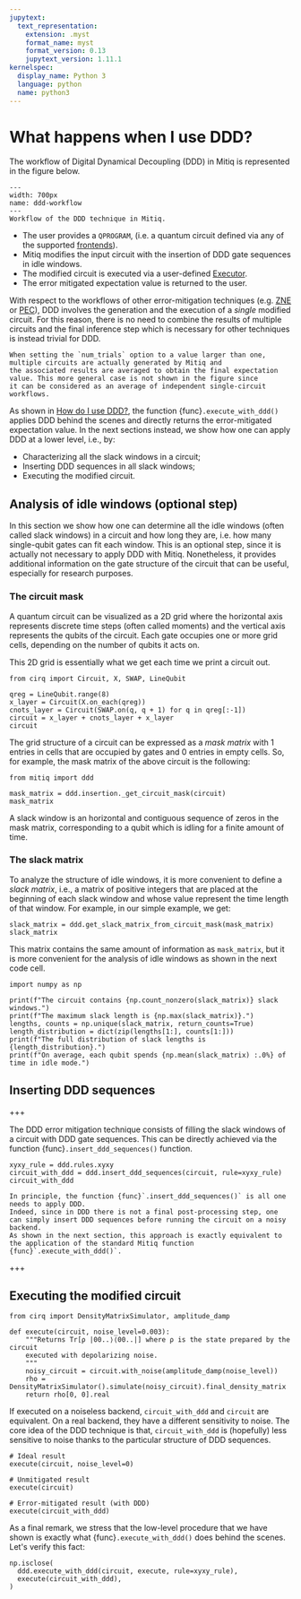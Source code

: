 ```yaml
---
jupytext:
  text_representation:
    extension: .myst
    format_name: myst
    format_version: 0.13
    jupytext_version: 1.11.1
kernelspec:
  display_name: Python 3
  language: python
  name: python3
---
```


# What happens when I use DDD?

The workflow of Digital Dynamical Decoupling (DDD) in Mitiq is represented in the figure below.

```{figure} ../img/ddd_workflow.svg
---
width: 700px
name: ddd-workflow
---
Workflow of the DDD technique in Mitiq.
```

- The user provides a `QPROGRAM`, (i.e. a quantum circuit defined via any of the supported [frontends](frontends-backends.md)).
- Mitiq modifies the input circuit with the insertion of DDD gate sequences in idle windows.
- The modified circuit is executed via a user-defined [Executor](executors.md).
- The error mitigated expectation value is returned to the user.

With respect to the workflows of other error-mitigation techniques (e.g. [ZNE](zne-4-low-level.md) or [PEC](pec-4-low-level.md)),
DDD involves the generation and the execution of a _single_ modified circuit.
For this reason, there is no need to combine the results of multiple circuits and the final inference step which is necessary for other 
techniques is instead trivial for DDD.

```{note}
When setting the `num_trials` option to a value larger than one, multiple circuits are actually generated by Mitiq and 
the associated results are averaged to obtain the final expectation value. This more general case is not shown in the figure since
it can be considered as an average of independent single-circuit workflows.
```

As shown in [How do I use DDD?](ddd-1-intro.md), the function {func}`.execute_with_ddd()` applies DDD behind the scenes 
and directly returns the error-mitigated expectation value.
In the next sections instead, we show how one can apply DDD at a lower level, i.e., by:

- Characterizing all the slack windows in a circuit;
- Inserting DDD sequences in all slack windows;
- Executing the modified circuit.

## Analysis of idle windows (optional step)

In this section we show how one can determine all the idle windows (often called slack windows) in a circuit and how long they are,
i.e. how many single-qubit gates can fit each window. 
This is an optional step, since it is actually not necessary to apply DDD with Mitiq. 
Nonetheless, it provides additional information on the gate structure of the circuit that can be useful, especially for research purposes. 

### The circuit mask
A quantum circuit can be visualized as a 2D grid where the horizontal axis represents discrete
time steps (often called moments) and the vertical axis represents the qubits of the circuit. Each gate occupies one or more grid cells,
depending on the number of qubits it acts on. 

This 2D grid is essentially what we get each time we print a circuit out.

```{code-cell} ipython3
from cirq import Circuit, X, SWAP, LineQubit

qreg = LineQubit.range(8)
x_layer = Circuit(X.on_each(qreg))
cnots_layer = Circuit(SWAP.on(q, q + 1) for q in qreg[:-1])
circuit = x_layer + cnots_layer + x_layer
circuit
```

The grid structure of a circuit can be expressed as a _mask matrix_ with $1$ entries in cells that
are occupied by gates and $0$ entries in empty cells. So, for example, the mask matrix of the above circuit is the following:

```{code-cell} ipython3
from mitiq import ddd

mask_matrix = ddd.insertion._get_circuit_mask(circuit)
mask_matrix
```

A slack window is an horizontal and contiguous sequence of zeros in the mask matrix, corresponding to a qubit which is
idling for a finite amount of time.

### The slack matrix

To analyze the structure of idle windows, it is more convenient to define a _slack matrix_, i.e.,
a matrix of positive integers that are placed at the beginning of each slack window and whose value represent the
time length of that window. For example, in our simple example, we get:

```{code-cell} ipython3
slack_matrix = ddd.get_slack_matrix_from_circuit_mask(mask_matrix)
slack_matrix
```

This matrix contains the same amount of information as `mask_matrix`, but it is more convenient for the analysis
of idle windows as shown in the next code cell.

```{code-cell} ipython3
import numpy as np 

print(f"The circuit contains {np.count_nonzero(slack_matrix)} slack windows.")
print(f"The maximum slack length is {np.max(slack_matrix)}.")
lengths, counts = np.unique(slack_matrix, return_counts=True)
length_distribution = dict(zip(lengths[1:], counts[1:]))
print(f"The full distribution of slack lengths is {length_distribution}.")
print(f"On average, each qubit spends {np.mean(slack_matrix) :.0%} of time in idle mode.")
```

## Inserting DDD sequences

+++

The DDD error mitigation technique consists of filling the slack windows of a circuit with DDD gate sequences.
This can be directly achieved via the function {func}`.insert_ddd_sequences()` function.

```{code-cell} ipython3
xyxy_rule = ddd.rules.xyxy
circuit_with_ddd = ddd.insert_ddd_sequences(circuit, rule=xyxy_rule)
circuit_with_ddd
```

```{note}
In principle, the function {func}`.insert_ddd_sequences()` is all one needs to apply DDD.
Indeed, since in DDD there is not a final post-processing step, one can simply insert DDD sequences before running the circuit on a noisy backend.
As shown in the next section, this approach is exactly equivalent to the application of the standard Mitiq function {func}`.execute_with_ddd()`. 
```

+++

## Executing the modified circuit

```{code-cell} ipython3
from cirq import DensityMatrixSimulator, amplitude_damp

def execute(circuit, noise_level=0.003):
    """Returns Tr[ρ |00..⟩⟨00..|] where ρ is the state prepared by the circuit
    executed with depolarizing noise.
    """
    noisy_circuit = circuit.with_noise(amplitude_damp(noise_level))
    rho = DensityMatrixSimulator().simulate(noisy_circuit).final_density_matrix
    return rho[0, 0].real
```

If executed on a noiseless backend, `circuit_with_ddd` and `circuit` are equivalent.
On a real backend, they have a different sensitivity to noise. The core idea of the DDD technique is that,
`circuit_with_ddd` is (hopefully) less sensitive to noise thanks to the particular structure of DDD sequences.

```{code-cell} ipython3
# Ideal result
execute(circuit, noise_level=0)
```

```{code-cell} ipython3
# Unmitigated result
execute(circuit)
```

```{code-cell} ipython3
# Error-mitigated result (with DDD)
execute(circuit_with_ddd)
```

As a final remark, we stress that the low-level procedure that we have shown is exactly what {func}`.execute_with_ddd()` does behind the scenes.
Let's verify this fact: 

```{code-cell} ipython3
np.isclose(
  ddd.execute_with_ddd(circuit, execute, rule=xyxy_rule),
  execute(circuit_with_ddd),
)
```
